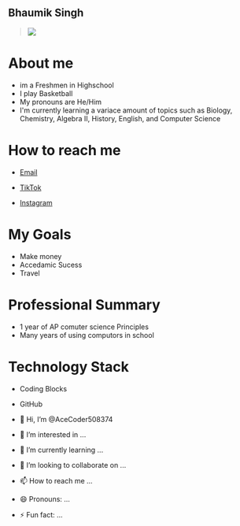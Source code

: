 ## Bhaumik Singh 
> ![](https://komarev.com/ghpvc/?username=AceCoder508374)

# About me 
- im a Freshmen in Highschool
- I play Basketball
- My pronouns are He/Him
- I'm currently learning a variace amount of topics such as Biology, Chemistry, Algebra II, History, English, and Computer Science

# How to reach me 
 - [Email](Bhaumiksingh11@gmail.com) 

- [TikTok](https://www.tiktok.com/@idk.what.to.make.my.nam1?_r=1&_d=dai58ah9f9ce76&sec_uid=MS4wLjABAAAA5ZUQC1_Fi7V02enDf2ftxpVzylkTx7X-IVehhYtFqEWgl3A7quqzS-tLKCR-s1QB&share_author_id=6788991552069829637&sharer_language=en&source=h5_m&u_code=dai5864b6cchhm&ug_btm=b8727,b0&social_share_type=4&utm_source=copy&sec_user_id=MS4wLjABAAAA5ZUQC1_Fi7V02enDf2ftxpVzylkTx7X-IVehhYtFqEWgl3A7quqzS-tLKCR-s1QB&tt_from=copy&utm_medium=ios&utm_campaign=client_share&enable_checksum=1&user_id=6788991552069829637&share_link_id=4886626C-B4D3-48EC-B082-96EA347358FC&share_app_id=1233)

- [Instagram](https://www.instagram.com/singh.bhaumik)

# My Goals
- Make money
- Accedamic Sucess
- Travel


# Professional Summary
- 1 year of AP comuter science Principles
- Many years of using computors in school


# Technology Stack
- Coding Blocks
- GitHub




























- 👋 Hi, I’m @AceCoder508374
- 👀 I’m interested in ...
- 🌱 I’m currently learning ...
- 💞️ I’m looking to collaborate on ...
- 📫 How to reach me ...
- 😄 Pronouns: ...
- ⚡ Fun fact: ...

<!---
AceCoder508374/AceCoder508374 is a ✨ special ✨ repository because its `README.md` (this file) appears on your GitHub profile.
You can click the Preview link to take a look at your changes.
--->

